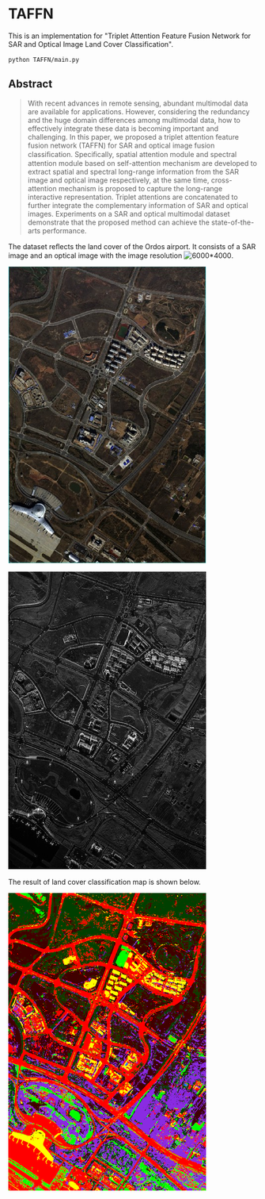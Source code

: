 # TAFFN

This is an implementation for "Triplet Attention Feature Fusion Network for SAR and Optical Image Land Cover Classification".

```
python TAFFN/main.py
```

## Abstract

> With recent advances in remote sensing, abundant multimodal data are available for applications. However, considering the redundancy and the huge domain differences among multimodal data, how to effectively integrate these data is becoming important and challenging. In this paper, we proposed a triplet attention feature fusion network (TAFFN) for SAR and optical image fusion classiﬁcation. Speciﬁcally, spatial attention module and spectral attention module based on self-attention mechanism are developed to extract spatial and spectral long-range information from the SAR image and optical image respectively, at the same time, cross-attention mechanism is proposed to capture the long-range interactive representation. Triplet attentions are concatenated to further integrate the complementary information of SAR and optical images. Experiments on a SAR and optical multimodal dataset demonstrate that the proposed method can achieve the state-of-the-arts performance.

The dataset reﬂects the land cover of the Ordos airport. It consists of a SAR image and an optical image with the image resolution ![6000*4000](https://latex.codecogs.com/svg.latex?6000\times4000).

![optical_gt](./gt/optical_gt.jpg)

![sar_gt](./gt/sar_gt.jpg)

The result of land cover classification map is shown below.

![fusion](./result_fig/fusion.png)
